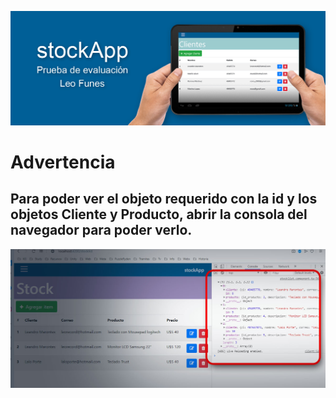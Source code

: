 ![stockApp - Prueba Fullstack](./media/img1.jpg)

# Advertencia

Para poder ver el objeto requerido con la id y los objetos **Cliente** y **Producto**, abrir la consola del navegador para poder verlo.
----------------------------------------------------------------------------------------------------------------------------------------------
![stockApp - Prueba Fullstack](./media/img2.jpg)